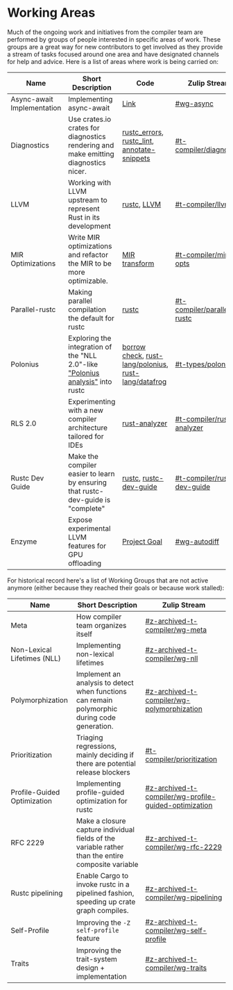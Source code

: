# Working Areas

Much of the ongoing work and initiatives from the compiler team are performed by groups of people interested in specific areas of work. These groups are a great way for new contributors to get involved as they provide a stream of tasks focused around one area and have designated channels for help and advice. Here is a list of areas where work is being carried on:

Name                              | Short Description                                                                                  | Code                                                                        | Zulip Stream
----                              | -----------------                                                                                  |-----------------------------------------------------------------------------| ------------
Async-await Implementation        | Implementing async-await                                                                           | [Link][async-await_code]                                                    | [#wg-async][async-await_stream]
Diagnostics                       | Use crates.io crates for diagnostics rendering and make emitting diagnostics nicer.                | [rustc_errors], [rustc_lint], [annotate-snippets]                           | [#t-compiler/diagnostics][diagnostics_stream]
LLVM                              | Working with LLVM upstream to represent Rust in its development                                    | [rustc], [LLVM][llvm_code]                                                  | [#t-compiler/llvm][llvm_stream]
MIR Optimizations                 | Write MIR optimizations and refactor the MIR to be more optimizable.                               | [MIR transform][mir_transform_code]                                         | [#t-compiler/mir-opts][mir-opts-stream]
Parallel-rustc                    | Making parallel compilation the default for rustc                                                  | [rustc]                                                                     | [#t-compiler/parallel-rustc][parallel-rustc_stream]
Polonius                          | Exploring the integration of the "NLL 2.0"-like ["Polonius analysis"][Polonius] into rustc         | [borrow check][borrowck], [rust-lang/polonius][P], [rust-lang/datafrog][DF] |  [#t-types/polonius][polonius_stream]
RLS 2.0                           | Experimenting with a new compiler architecture tailored for IDEs                                   | [rust-analyzer][ra-repo]                                                    | [#t-compiler/rust-analyzer][rls20_stream]
Rustc Dev Guide                   | Make the compiler easier to learn by ensuring that rustc-dev-guide is "complete"                   | [rustc], [rustc-dev-guide][rustc-dev-guide-repo]                            | [#t-compiler/rustc-dev-guide][rustc-dev-guide_stream]
Enzyme                            | Expose experimental LLVM features for GPU offloading                                               | [Project Goal][enzyme-project-goal] | [#wg-autodiff]

For historical record here's a list of Working Groups that are not active anymore (either because they reached their goals or because work stalled):

Name                             | Short Description                                                                                  | Zulip Stream
----                             | -----------------                                                                                  | ------------
Meta                             | How compiler team organizes itself                                                                 | [#z-archived-t-compiler/wg-meta][meta_stream]
Non-Lexical Lifetimes (NLL)      | Implementing non-lexical lifetimes                                                                 | [#z-archived-t-compiler/wg-nll][nll_stream]
Polymorphization                 | Implement an analysis to detect when functions can remain polymorphic during code generation.      | [#z-archived-t-compiler/wg-polymorphization][polymorphization_stream]
Prioritization                   | Triaging regressions, mainly deciding if there are potential release blockers                      | [#t-compiler/prioritization][prioritization_stream]
Profile-Guided Optimization      | Implementing profile-guided optimization for rustc                                                 | [#z-archived-t-compiler/wg-profile-guided-optimization][pgo_stream]
RFC 2229                         | Make a closure capture individual fields of the variable rather than the entire composite variable | [#z-archived-t-compiler/wg-rfc-2229][rfc-2229-stream]
Rustc pipelining                 | Enable Cargo to invoke rustc in a pipelined fashion, speeding up crate graph compiles.             | [#z-archived-t-compiler/wg-pipelining][pipelining-stream]
Self-Profile                     | Improving the `-Z self-profile` feature                                                            | [#z-archived-t-compiler/wg-self-profile][self-profile_stream]
Traits                           | Improving the trait-system design + implementation                                                 | [#z-archived-t-compiler/wg-traits][traits_stream]

[Weekly, in Zulip]: #meeting-calendar
[Polonius]: https://github.com/rust-lang/polonius
[rustc]: https://github.com/rust-lang/rust/tree/HEAD/compiler
[async-await_stream]: https://rust-lang.zulipchat.com/#narrow/channel/187312-wg-async
[async-await_code]: https://github.com/rust-lang/wg-async-foundations
[diagnostics_stream]: https://rust-lang.zulipchat.com/#narrow/channel/147480-t-compiler.2Fdiagnostics
[llvm_stream]: https://rust-lang.zulipchat.com/#narrow/stream/187780-t-compiler.2Fwg-llvm
[llvm_code]: https://github.com/rust-lang/llvm-project
[meta_stream]: https://rust-lang.zulipchat.com/#narrow/channel/185694-z-archived-t-compiler.2Fwg-meta
[mir-opts-stream]: https://rust-lang.zulipchat.com/#narrow/stream/189540-t-compiler.2Fwg-mir-opt
[mir_transform_code]: https://github.com/rust-lang/rust/tree/HEAD/compiler/rustc_mir_transform
[nll_stream]: https://rust-lang.zulipchat.com/#narrow/channel/122657-z-archived-t-compiler.2Fwg-nll
[parallel-rustc_stream]: https://rust-lang.zulipchat.com/#narrow/stream/187679-t-compiler.2Fwg-parallel-rustc
[pgo_stream]: https://rust-lang.zulipchat.com/#narrow/channel/187830-z-archived-t-compiler.2Fwg-profile-guided-optimization
[pipelining-stream]: https://rust-lang.zulipchat.com/#narrow/channel/195180-z-archived-t-compiler.2Fwg-pipelining
[polonius_stream]: https://rust-lang.zulipchat.com/#narrow/channel/186049-t-types.2Fpolonius
[polymorphization_stream]: https://rust-lang.zulipchat.com/#narrow/channel/216091-z-archived-t-compiler.2Fwg-polymorphization
[prioritization_stream]: https://rust-lang.zulipchat.com/#narrow/channel/227806-t-compiler.2Fprioritization
[rfc-2229-stream]: https://rust-lang.zulipchat.com/#narrow/channel/189812-z-archived-t-compiler.2Fwg-rfc-2229
[rls20_stream]: https://rust-lang.zulipchat.com/#narrow/channel/185405-t-compiler.2Frust-analyzer
[rustc-dev-guide_stream]: https://rust-lang.zulipchat.com/#narrow/stream/196385-t-compiler.2Fwg-rustc-dev-guide
[self-profile_stream]: https://rust-lang.zulipchat.com/#narrow/stream/187831-t-compiler.2Fwg-self-profile
[traits_stream]: https://rust-lang.zulipchat.com/#narrow/stream/144729-t-compiler.2Fwg-traits
[repo]: https://github.com/rust-lang/rust
[DF]: https://github.com/rust-lang/datafrog
[P]: https://github.com/rust-lang/polonius
[borrowck]: https://github.com/rust-lang/rust/tree/ae9173d7dd4a31806c950c90dcc331f1508b4d17/compiler/rustc_borrowck
[ra-repo]: https://github.com/rust-analyzer/rust-analyzer
[rustc-dev-guide-repo]: https://github.com/rust-lang/rustc-dev-guide
[rustc_errors]: https://github.com/rust-lang/rust/tree/HEAD/compiler/rustc_errors
[rustc_lint]: https://github.com/rust-lang/rust/tree/HEAD/compiler/rustc_lint
[annotate-snippets]: https://crates.io/crates/annotate-snippets
[#wg-autodiff]: https://rust-lang.zulipchat.com/#narrow/channel/390790-wg-autodiff
[enzyme-project-goal]: https://github.com/rust-lang/rust-project-goals/issues/109
